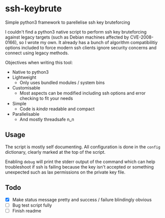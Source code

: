 # ssh-keybrute
Simple python3 framework to parellelise ssh key bruteforcing

I couldn't find a python3 native script to perform ssh key bruteforcing against legacy targets (such as Debian machines affected by CVE-2008-0166), so I wrote my own. It already has a bunch of algorithm compatibilitiy options included to force modern ssh clients ignore security concerns and connect using legacy methods.

Objectives when writing this tool:
* Native to python3
* Lightweight
  * Only uses bundled modules / system bins
* Customisable
  * Most aspects can be modified including ssh options and error checking to fit your needs
* Simple
  * Code is *kinda* readable and compact
* Parallelisable
  * And mostly threadsafe n_n

## Usage
The script is mostly self documenting. All configuration is done in the `config` dictionary, clearly marked at the top of the script.

Enabling `debug` will print the stderr output of the command which can help troubleshoot if ssh is failing because the key isn't accepted or something unexpected such as lax permissions on the private key file.

## Todo
- [x] Make status message pretty and success / failure blindingly obvious
- [ ] Bug test script fully
- [ ] Finish readme

